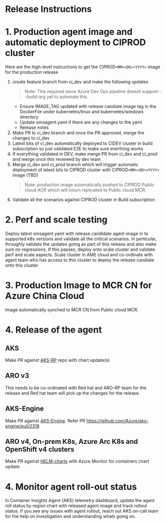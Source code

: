 # Release Instructions

# 1. Production agent image and automatic deployment to CIPROD cluster

Here are the high-level instructions to get the CIPROD`<MM><DD><YYYY>` image for the production release
1. create feature branch from ci_dev and make the following updates
      > Note: This required since Azure Dev Ops pipeline doesnt support --build-arg yet to automate this.
   -  Ensure IMAGE_TAG updated with release candiate image tag in the DockerFile under kubernetes/linux and kubernetes/windows directory
   - Update omsagent.yaml if there are any changes to the yaml
   - Release notes
2. Make PR to ci_dev branch and once the PR approved, merge the changes to ci_dev
3. Latest bits of ci_dev automatically deployed to CIDEV cluster in build subscription so just validated E2E to make sure everthing works
4. If everything validated in DEV, make merge PR from ci_dev and ci_prod and merge once this reviewed by dev team
5. Merge ci_dev and ci_prod branch which will trigger automatic deployment of latest bits to CIPROD cluster with CIPROD`<MM><DD><YYYY>` image (TBD)
   > Note: production image automatically pushed to CIPROD Public cloud ACR which will inturn replicated to Public cloud MCR.
6. Validate all the scenarios against CIPROD cluster in Build subscription

# 2. Perf and scale testing

Deploy latest omsagent yaml with release candidate agent image in to supported k8s versions and validate all the critical scenarios. In perticular, throughly validate the updates going as part of this release and also make sure no regressions. If  this passes, deploy onto scale cluster and  validate perf and scale aspects. Scale cluster in AME cloud and co-ordinate with agent team who has access to this cluster to deploy  the release candiate onto this cluster.

# 3. Production Image to MCR CN for Azure China Cloud

Image automatically synched to MCR CN from Public cloud MCR.

# 4. Release of the agent

## AKS

Make PR against [AKS-RP](https://msazure.visualstudio.com/CloudNativeCompute/_git/aks-rp?version=GBmaster) repo with chart update(s)

## ARO v3

This needs to be co-ordinated with Red hat  and ARO-RP team for the release and Red hat team will pick up the changes for the release.

## AKS-Engine

Make PR against [AKS-Engine](https://github.com/Azure/aks-engine). Refer PR https://github.com/Azure/aks-engine/pull/2318

## ARO v4, On-prem K8s, Azure Arc K8s and OpenShift v4 clusters

Make PR against [HELM-charts](https://github.com/helm/charts) with Azure Monitor for containers chart update.

# 4. Monitor agent roll-out status

In Container Insights Agent (AKS) telemetry dashboard, update the agent roll status by  region chart with released agent image and track rollout status. If you see any issues with agent rollout, reach out AKS on-call team for the help on investigation and understanding whats going on.
